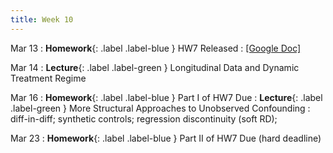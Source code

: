 ```yaml
---
title: Week 10
---
```


Mar 13
: **Homework**{: .label .label-blue } HW7 Released
  : [[Google Doc]](https://docs.google.com/document/d/1Q6hoDeBnGhmFxiYO1-dyV34_zKEWfCoI2PaSXtK7MQQ/edit?usp=sharing)

Mar 14
: **Lecture**{: .label .label-green } Longitudinal Data and Dynamic Treatment Regime

Mar 16
: **Homework**{: .label .label-blue } Part I of HW7 Due
: **Lecture**{: .label .label-green } More Structural Approaches to Unobserved Confounding
: diff-in-diff; synthetic controls; regression discontinuity (soft RD);

Mar 23
: **Homework**{: .label .label-blue } Part II of HW7 Due (hard deadline)
